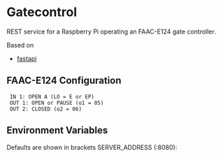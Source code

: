 # Gatecontrol
REST service for a Raspberry Pi operating an FAAC-E124 gate controller.

Based on 
* [fastapi](https://github.com/paurakhsharma/python-microservice-fastapi)

## FAAC-E124 Configuration
     IN 1: OPEN A (LO = E or EP)
     OUT 1: OPEN or PAUSE (o1 = 05)
     OUT 2: CLOSED (o2 = 06)

## Environment Variables
Defaults are shown in brackets
SERVER_ADDRESS (:8080): 
